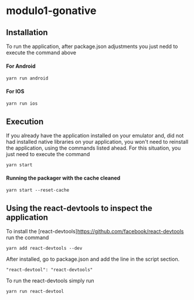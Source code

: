 # modulo1-gonative

## Installation

To run the application, after package.json adjustments you just nedd to execute the command above

#### For Android

```
yarn run android
```

#### For IOS

```
yarn run ios
```

## Execution

If you already have the application installed on your emulator and, did not had installed native libraries on your application, you won't need to reinstall the application, using the commands listed ahead. For this situation, you just need to execute the command

```
yarn start
```

#### Running the packager with the cache cleaned

```
yarn start --reset-cache
```

## Using the react-devtools to inspect the application

To install the [react-devtools]https://github.com/facebook/react-devtools run the command

```
yarn add react-devtools --dev
```

After installed, go to package.json and add the line in the script section.

```
"react-devtool": "react-devtools"
```

To run the react-devtools simply run
```
yarn run react-devtool
```
